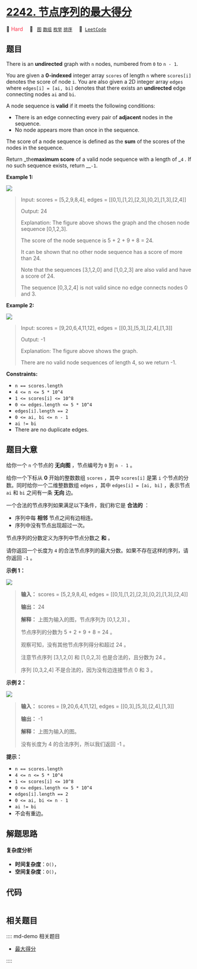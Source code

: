 # [2242. 节点序列的最大得分](https://leetcode.com/problems/maximum-score-of-a-node-sequence)

🔴 <font color=#ff334b>Hard</font>&emsp; 🔖&ensp; [`图`](/leetcode/outline/tag/graph.md) [`数组`](/leetcode/outline/tag/array.md) [`枚举`](/leetcode/outline/tag/enumeration.md) [`排序`](/leetcode/outline/tag/sorting.md)&emsp; 🔗&ensp;[`LeetCode`](https://leetcode.com/problems/maximum-score-of-a-node-sequence)


## 题目

There is an **undirected** graph with `n` nodes, numbered from `0` to `n - 1`.

You are given a **0-indexed** integer array `scores` of length `n` where
`scores[i]` denotes the score of node `i`. You are also given a 2D integer
array `edges` where `edges[i] = [ai, bi]` denotes that there exists an
**undirected** edge connecting nodes `ai` and `bi`.

A node sequence is **valid** if it meets the following conditions:

  * There is an edge connecting every pair of **adjacent** nodes in the sequence.
  * No node appears more than once in the sequence.

The score of a node sequence is defined as the **sum** of the scores of the
nodes in the sequence.

Return _the**maximum score** of a valid node sequence with a length of _`4`
_._ If no such sequence exists, return __`-1`.



**Example 1:**

![](https://assets.leetcode.com/uploads/2022/04/15/ex1new3.png)

> Input: scores = [5,2,9,8,4], edges = [[0,1],[1,2],[2,3],[0,2],[1,3],[2,4]]
> 
> Output: 24
> 
> Explanation: The figure above shows the graph and the chosen node sequence [0,1,2,3].
> 
> The score of the node sequence is 5 + 2 + 9 + 8 = 24.
> 
> It can be shown that no other node sequence has a score of more than 24.
> 
> Note that the sequences [3,1,2,0] and [1,0,2,3] are also valid and have a score of 24.
> 
> The sequence [0,3,2,4] is not valid since no edge connects nodes 0 and 3.

**Example 2:**

![](https://assets.leetcode.com/uploads/2022/03/17/ex2.png)

> Input: scores = [9,20,6,4,11,12], edges = [[0,3],[5,3],[2,4],[1,3]]
> 
> Output: -1
> 
> Explanation: The figure above shows the graph.
> 
> There are no valid node sequences of length 4, so we return -1.

**Constraints:**

  * `n == scores.length`
  * `4 <= n <= 5 * 10^4`
  * `1 <= scores[i] <= 10^8`
  * `0 <= edges.length <= 5 * 10^4`
  * `edges[i].length == 2`
  * `0 <= ai, bi <= n - 1`
  * `ai != bi`
  * There are no duplicate edges.


## 题目大意

给你一个 `n` 个节点的 **无向图**  ，节点编号为 `0` 到 `n - 1` 。

给你一个下标从 **0**  开始的整数数组 `scores` ，其中 `scores[i]` 是第 `i` 个节点的分数。同时给你一个二维整数数组
`edges` ，其中 `edges[i] = [ai, bi]` ，表示节点 `ai` 和 `bi` 之间有一条 **无向**  边。

一个合法的节点序列如果满足以下条件，我们称它是 **合法的**  ：

  * 序列中每 **相邻**  节点之间有边相连。
  * 序列中没有节点出现超过一次。

节点序列的分数定义为序列中节点分数之 **和** 。

请你返回一个长度为 `4` 的合法节点序列的最大分数。如果不存在这样的序列，请你返回 `-1` 。



**示例 1：**

![](https://assets.leetcode.com/uploads/2022/04/15/ex1new3.png)

> 
> 
> 
> 
> 
> **输入：** scores = [5,2,9,8,4], edges = [[0,1],[1,2],[2,3],[0,2],[1,3],[2,4]]
> 
> **输出：** 24
> 
> **解释：** 上图为输入的图，节点序列为 [0,1,2,3] 。
> 
> 节点序列的分数为 5 + 2 + 9 + 8 = 24 。
> 
> 观察可知，没有其他节点序列得分和超过 24 。
> 
> 注意节点序列 [3,1,2,0] 和 [1,0,2,3] 也是合法的，且分数为 24 。
> 
> 序列 [0,3,2,4] 不是合法的，因为没有边连接节点 0 和 3 。
> 
> 

**示例 2：**

![](https://assets.leetcode.com/uploads/2022/03/17/ex2.png)

> 
> 
> 
> 
> 
> **输入：** scores = [9,20,6,4,11,12], edges = [[0,3],[5,3],[2,4],[1,3]]
> 
> **输出：** -1
> 
> **解释：** 上图为输入的图。
> 
> 没有长度为 4 的合法序列，所以我们返回 -1 。
> 
> 



**提示：**

  * `n == scores.length`
  * `4 <= n <= 5 * 10^4`
  * `1 <= scores[i] <= 10^8`
  * `0 <= edges.length <= 5 * 10^4`
  * `edges[i].length == 2`
  * `0 <= ai, bi <= n - 1`
  * `ai != bi`
  * 不会有重边。


## 解题思路

#### 复杂度分析

- **时间复杂度**：`O()`，
- **空间复杂度**：`O()`，

## 代码

```javascript

```

## 相关题目

:::: md-demo 相关题目
- [最大得分](https://leetcode.com/problems/get-the-maximum-score)

::::
